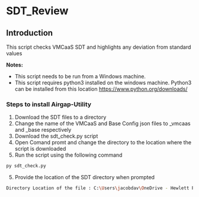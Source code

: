 # SDT_Review

##  Introduction

This script checks VMCaaS SDT and highlights any deviation from standard values


**Notes:** 
- This script needs to be run from a Windows machine.
- This script requires python3 installed on the windows machine. Python3 can be installed from this location https://www.python.org/downloads/

### Steps to install Airgap-Utility

1.	Download the SDT files to a directory
2.	Change the name of the VMCaaS and Base Config json files to _vmcaas and _base respectively
3.	Download the sdt_check.py script
4.	Open Comand promt and change the directory to the location where the script is downloaded
5.	Run the script using the following command
```bash
py sdt_check.py
```
5. Provide the location of the SDT directory when prompted
```bash
Directory Location of the file : C:\Users\jacobdav\OneDrive - Hewlett Packard Enterprise\Desktop\HPECP\HPECP\CP2.0\SDT\PCE-GLC\new\OneDrive_1_8-14-2023
```

